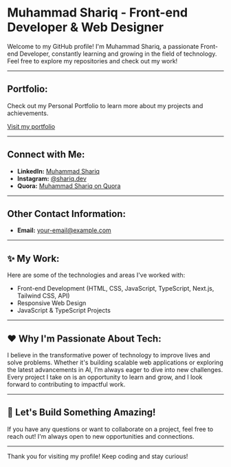 # Muhammad Shariq - Front-end Developer & Web Designer

Welcome to my GitHub profile! I'm Muhammad Shariq, a passionate Front-end Developer, constantly learning and growing in the field of technology. Feel free to explore my repositories and check out my work!

---

## **Portfolio:**
Check out my Personal Portfolio to learn more about my projects and achievements.

[Visit my portfolio](https://my-personal-portfolio-eight-delta.vercel.app/)

---

## **Connect with Me:**

- **LinkedIn:** [Muhammad Shariq](https://www.linkedin.com/in/muhammad---shariq)
- **Instagram:** [@shariq.dev](https://www.instagram.com/mu_shariq1/)
- **Quora:** [Muhammad Shariq on Quora](https://www.quora.com/profile/Muhammad-Shariq-163)

---

## **Other Contact Information:**

- **Email:** [your-email@example.com](mailto:shariqfazal123@gmail.com)

---

## ✨ **My Work:**
Here are some of the technologies and areas I've worked with:

- Front-end Development (HTML, CSS, JavaScript, TypeScript, Next.js, Tailwind CSS, API)
- Responsive Web Design
- JavaScript & TypeScript Projects

---

## ❤️ **Why I'm Passionate About Tech:**

I believe in the transformative power of technology to improve lives and solve problems. Whether it's building scalable web applications or exploring the latest advancements in AI, I’m always eager to dive into new challenges. Every project I take on is an opportunity to learn and grow, and I look forward to contributing to impactful work.

---

## 🌟 **Let's Build Something Amazing!**
If you have any questions or want to collaborate on a project, feel free to reach out! I'm always open to new opportunities and connections.

---

Thank you for visiting my profile! Keep coding and stay curious!
